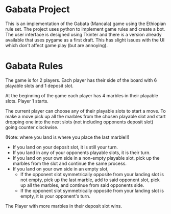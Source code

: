# Gabata Project

This is an implementation of the Gabata (Mancala) game using the Ethiopian rule set. The project uses python to
implement game rules and create a bot. The user interface is designed using Tkinter and there is a version already
available that uses pygame as a first draft. This has slight issues with the UI which don't affect game play (but are annoying).

# Gabata Rules

The game is for 2 players. Each player has their side of the board with 6 playable slots and 1 deposit slot.

At the beginning of the game each player has 4 marbles in their playable slots.
Player 1 starts.

The current player can choose any of their playable slots to start a move. To make a move pick up all the marbles from
the chosen playable slot and start dropping one into the next slots (not including opponents deposit slot) going counter
clockwise.

(Note: where you land is where you place the last marble!!)

- If you land on your deposit slot, it is still your turn.
- If you land in any of your opponents playable slots, it is their turn.
- If you land on your own side in a non-empty playable slot, pick up the marbles from the slot and continue the same
  process.
- If you land on your own side in an empty slot,
  - If the opponent slot symmetrically opposite from your landing slot is not empty, pick up the last marble, add to said opponent slot, pick up all the marbles,
    and continue from said opponents side.
  - If the opponent slot symmetrically opposite from your landing slot is empty, it is your opponent's turn.

The Player with more marbles in their deposit slot wins.
